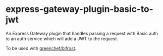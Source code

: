 # express-gateway-plugin-basic-to-jwt
An Express Gateway plugin that handles passing a request with Basic auth to an auth service which will add a JWT to the request.

To be used with [greenchef/bifrost](https://github.com/greenchef/bifrost).
